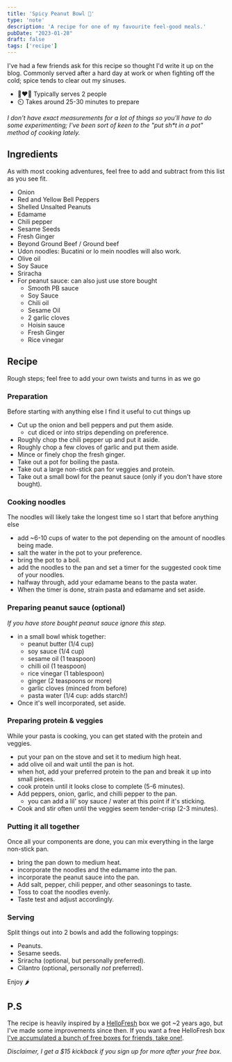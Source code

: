 ```yaml
---
title: 'Spicy Peanut Bowl 🥜'
type: 'note'
description: 'A recipe for one of my favourite feel-good meals.'
pubDate: "2023-01-28"
draft: false
tags: ['recipe']
---
```


I've had a few friends ask for this recipe so thought I'd write it up on the blog. Commonly served after a hard day at work or when fighting off the cold; spice tends to clear out my sinuses.

- 🧑‍❤️‍👩 Typically serves 2 people
- ⏲️ Takes around 25-30 minutes to prepare

_I don't have exact measurements for a lot of things so you'll have to do some experimenting; I've been sort of keen to the "put sh\*t in a pot" method of cooking lately._

## Ingredients

As with most cooking adventures, feel free to add and subtract from this list as you see fit.

- Onion
- Red and Yellow Bell Peppers
- Shelled Unsalted Peanuts
- Edamame
- Chili pepper
- Sesame Seeds
- Fresh Ginger
- Beyond Ground Beef / Ground beef
- Udon noodles: Bucatini or lo mein noodles will also work.
- Olive oil
- Soy Sauce
- Sriracha
- For peanut sauce: can also just use store bought
  - Smooth PB sauce
  - Soy Sauce
  - Chili oil
  - Sesame Oil
  - 2 garlic cloves
  - Hoisin sauce
  - Fresh Ginger
  - Rice vinegar

## Recipe

Rough steps; feel free to add your own twists and turns in as we go

### Preparation

Before starting with anything else I find it useful to cut things up

- Cut up the onion and bell peppers and put them aside.
  - cut diced or into strips depending on preference.
- Roughly chop the chili pepper up and put it aside.
- Roughly chop a few cloves of garlic and put them aside.
- Mince or finely chop the fresh ginger.
- Take out a pot for boiling the pasta.
- Take out a large non-stick pan for veggies and protein.
- Take out a small bowl for the peanut sauce (only if you don't have store bought).

### Cooking noodles

The noodles will likely take the longest time so I start that before anything else

- add ~6-10 cups of water to the pot depending on the amount of noodles being made.
- salt the water in the pot to your preference.
- bring the pot to a boil.
- add the noodles to the pan and set a timer for the suggested cook time of your noodles.
- halfway through, add your edamame beans to the pasta water.
- When the timer is done, strain pasta and edamame and set aside.

### Preparing peanut sauce (optional)

_If you have store bought peanut sauce ignore this step._

- in a small bowl whisk together:
  - peanut butter (1/4 cup)
  - soy sauce (1/4 cup)
  - sesame oil (1 teaspoon)
  - chilli oil (1 teaspoon)
  - rice vinegar (1 tablespoon)
  - ginger (2 teaspoons or more)
  - garlic cloves (minced from before)
  - pasta water (1/4 cup: adds starch!)
- Once it's well incorporated, set aside.

### Preparing protein & veggies

While your pasta is cooking, you can get stated with the protein and veggies.

- put your pan on the stove and set it to medium high heat.
- add olive oil and wait until the pan is hot.
- when hot, add your preferred protein to the pan and break it up into small pieces.
- cook protein until it looks close to complete (5-6 minutes).
- Add peppers, onion, garlic, and chilli pepper to the pan.
  - you can add a lil' soy sauce / water at this point if it's sticking.
- Cook and stir often until the veggies seem tender-crisp (2-3 minutes).

### Putting it all together

Once all your components are done, you can mix everything in the large non-stick pan.

- bring the pan down to medium heat.
- incorporate the noodles and the edamame into the pan.
- incorporate the peanut sauce into the pan.
- Add salt, pepper, chili pepper, and other seasonings to taste.
- Toss to coat the noodles evenly.
- Taste test and adjust accordingly.

### Serving

Split things out into 2 bowls and add the following toppings:

- Peanuts.
- Sesame seeds.
- Sriracha (optional, but personally preferred).
- Cilantro (optional, personally _not_ preferred).

Enjoy 🌶️

## P.S

The recipe is heavily inspired by a [HelloFresh](https://hellofresh.ca/) box we got ~2 years ago, but I've made some improvements since then. If you want a free HelloFresh box [I've accumulated a bunch of free boxes for friends, take one!](https://www.hellofresh.ca/pages/resolution?c=FIH-QA1IJKXJDZQH&utm_campaign=clipboard&utm_couponvalue=170&utm_invitername=Mykal&utm_medium=referral&utm_source=raf-share&discount_comm_id=1d7ed056-9e72-42f5-a0e0-d5dd12d17fc3).

_Disclaimer, I get a $15 kickback if you sign up for more after your free box._
